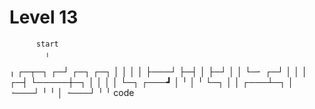Level 13
========

          start
            ╷
  ╷ ┌─┬─┐ ┌─┘ ┌─┐ ┌─┐
  │ │ │ │ ├───┘ ├─┤ │
  ├─┘ │ │ └─╴ ┌─┘ │ │
  │ ┌─┤ └─────┼─┐ │ │
  │ │ └─┐ ┌───┛ │ ╵ │
  ╵ └─┐ │ │ ┌───┴─┐ │
  ╶───┘ ╵ ╵ │ ╶───┘ ╵
            ╵
          code
